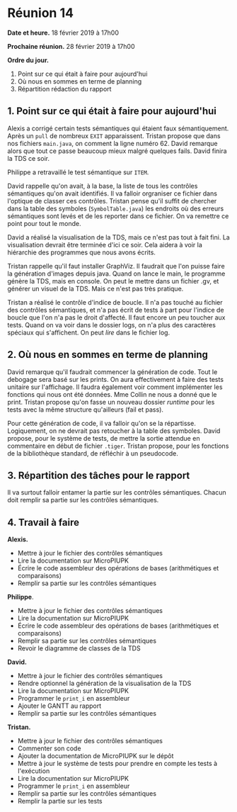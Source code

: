 # Réunion 14

**Date et heure.** 18 février 2019 à 17h00

**Prochaine réunion.** 28 février 2019 à 17h00

**Ordre du jour.**

1.  Point sur ce qui était à faire pour aujourd'hui
1.  Où nous en sommes en terme de planning
1.  Répartition rédaction du rapport

## 1. Point sur ce qui était à faire pour aujourd'hui

Alexis a corrigé certain tests sémantiques qui étaient faux sémantiquement. Après un `pull` de nombreux `EXIT` apparaissent. Tristan propose que dans nos fichiers `main.java`, on comment la ligne numéro 62. David remarque alors que tout ce passe beaucoup mieux malgré quelques fails. David finira la TDS ce soir.

Philippe a retravaillé le test sémantique sur `ITEM`.

David rappelle qu'on avait, à la base, la liste de tous les contrôles sémantiques qu'on avait identifiés. Il va falloir orgraniser ce fichier dans l'optique de classer ces contrôles. Tristan pense qu'il suffit de chercher dans la table des symboles (`SymbolTable.java`) les endroits où des erreurs sémantiques sont levés et de les reporter dans ce fichier. On va remettre ce point pour tout le monde.

David a réalisé la visualisation de la TDS, mais ce n'est pas tout à fait fini. La visualisation devrait être terminée d'ici ce soir. Cela aidera à voir la hiérarchie des programmes que nous avons écrits.

Tristan rappelle qu'il faut installer GraphViz. Il faudrait que l'on puisse faire la génération d'images depuis java. Quand on lance le main, le programme génère la TDS, mais en console. On peut le mettre dans un fichier .gv, et générer un visuel de la TDS. Mais ce n'est pas très pratique.

Tristan a réalisé le contrôle d'indice de boucle. Il n'a pas touché au fichier des contrôles sémantiques, et n'a pas écrit de tests à part pour l'indice de boucle que l'on n'a pas le droit d'affecté. Il faut encore un peu toucher aux tests. Quand on va voir dans le dossier logs, on n'a plus des caractères spéciaux qui s'affichent. On peut *lire* dans le fichier log.

## 2. Où nous en sommes en terme de planning

David remarque qu'il faudrait commencer la génération de code. Tout le debogage sera basé sur les prints. On aura effectivement à faire des tests unitaire sur l'affichage. Il faudra également voir comment implémenter les fonctions qui nous ont été données. Mme Collin ne nous a donné que le print. Tristan propose qu'on fasse un nouveau dossier *runtime* pour les tests avec la même structure qu'ailleurs (fail et pass).

Pour cette génération de code, il va falloir qu'on se la répartisse. Logiquement, on ne devrait pas retoucher à la table des symboles. David propose, pour le système de tests, de mettre la sortie attendue en commentaire en début de fichier `.tiger`. Tristan propose, pour les fonctions de la bibliothèque standard, de réfléchir à un pseudocode.

## 3. Répartition des tâches pour le rapport

Il va surtout falloir entamer la partie sur les contrôles sémantiques. Chacun doit remplir sa partie sur les contrôles sémantiques.

## 4. Travail à faire

**Alexis.**

-   Mettre à jour le fichier des contrôles sémantiques
-   Lire la documentation sur MicroPIUPK
-   Écrire le code assembleur des opérations de bases (arithmétiques et comparaisons)
-   Remplir sa partie sur les contrôles sémantiques

**Philippe**.

-   Mettre à jour le fichier des contrôles sémantiques
-   Lire la documentation sur MicroPIUPK
-   Écrire le code assembleur des opérations de bases (arithmétiques et comparaisons)
-   Remplir sa partie sur les contrôles sémantiques
-   Revoir le diagramme de classes de la TDS

**David.**

-   Mettre à jour le fichier des contrôles sémantiques
-   Rendre optionnel la génération de la visualisation de la TDS
-   Lire la documentation sur MicroPIUPK
-   Programmer le `print_i` en assembleur
-   Ajouter le GANTT au rapport
-   Remplir sa partie sur les contrôles sémantiques

**Tristan.**

-   Mettre à jour le fichier des contrôles sémantiques
-   Commenter son code
-   Ajouter la documentation de MicroPIUPK sur le dépôt
-   Mettre à jour le système de tests pour prendre en compte les tests à l'exécution
-   Lire la documentation sur MicroPIUPK
-   Programmer le `print_i` en assembleur
-   Remplir sa partie sur les contrôles sémantiques
-   Remplir la partie sur les tests
